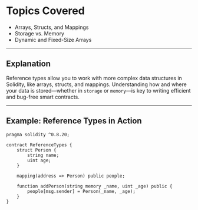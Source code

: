 # Topics Covered

- Arrays, Structs, and Mappings  
- Storage vs. Memory  
- Dynamic and Fixed-Size Arrays  

---

## Explanation

Reference types allow you to work with more complex data structures in Solidity, like arrays, structs, and mappings. Understanding how and where your data is stored—whether in `storage` or `memory`—is key to writing efficient and bug-free smart contracts.

---

## Example: Reference Types in Action

```solidity
pragma solidity ^0.8.20;

contract ReferenceTypes {
    struct Person {
        string name;
        uint age;
    }

    mapping(address => Person) public people;

    function addPerson(string memory _name, uint _age) public {
        people[msg.sender] = Person(_name, _age);
    }
}

